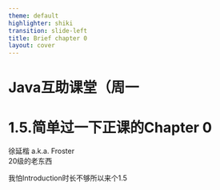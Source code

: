 ```yaml
---
theme: default
highlighter: shiki
transition: slide-left
title: Brief chapter 0
layout: cover
---
```


# Java互助课堂（周一
# 1.5.简单过一下正课的Chapter 0

徐延楷 a.k.a. Froster  
20级的老东西

我怕Introduction时长不够所以来个1.5


